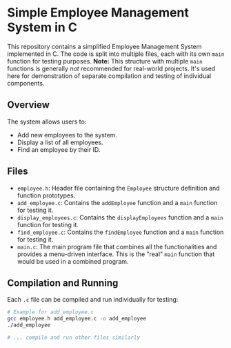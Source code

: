 # Simple Employee Management System in C

This repository contains a simplified Employee Management System implemented in C. The code is split into multiple files, each with its own `main` function for testing purposes.  **Note:** This structure with multiple `main` functions is generally *not* recommended for real-world projects.  It's used here for demonstration of separate compilation and testing of individual components.

## Overview

The system allows users to:

*   Add new employees to the system.
*   Display a list of all employees.
*   Find an employee by their ID.

## Files

*   `employee.h`: Header file containing the `Employee` structure definition and function prototypes.
*   `add_employee.c`: Contains the `addEmployee` function and a `main` function for testing it.
*   `display_employees.c`: Contains the `displayEmployees` function and a `main` function for testing it.
*   `find_employee.c`: Contains the `findEmployee` function and a `main` function for testing it.
*   `main.c`: The main program file that combines all the functionalities and provides a menu-driven interface.  This is the "real" `main` function that would be used in a combined program.

## Compilation and Running

Each `.c` file can be compiled and run individually for testing:

```bash
# Example for add_employee.c
gcc employee.h add_employee.c -o add_employee
./add_employee

# ... compile and run other files similarly
